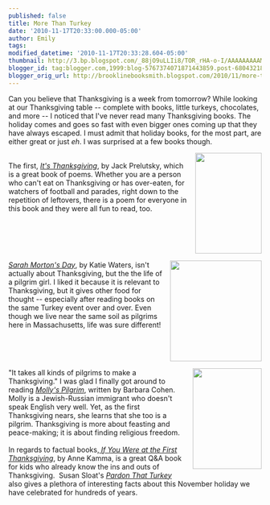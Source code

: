 ```yaml
---
published: false
title: More Than Turkey
date: '2010-11-17T20:33:00.000-05:00'
author: Emily
tags: 
modified_datetime: '2010-11-17T20:33:28.604-05:00'
thumbnail: http://3.bp.blogspot.com/_88jO9uLLIi8/TOR_rHA-o-I/AAAAAAAAAME/xZxQdDmV2uY/s72-c/9780060537111_0_Cover.jpg
blogger_id: tag:blogger.com,1999:blog-5767374071871443859.post-6804321824375182662
blogger_orig_url: http://brooklinebooksmith.blogspot.com/2010/11/more-than-turkey.html
---
```


Can you believe that Thanksgiving is a week from tomorrow?  While looking at our Thanksgiving table -- complete with books, little turkeys, chocolates, and more -- I noticed that I've never read many Thanksgiving books.  The holiday comes and goes so fast with even bigger ones coming up that they have always escaped.  I must admit that holiday books, for the most part, are either great or just <i>eh</i>.  I was surprised at a few books though.  <br /><div class="separator" style="clear: both; text-align: center;"><a href="http://3.bp.blogspot.com/_88jO9uLLIi8/TOR_rHA-o-I/AAAAAAAAAME/xZxQdDmV2uY/s1600/9780060537111_0_Cover.jpg" imageanchor="1" style="clear: right; float: right; margin-bottom: 1em; margin-left: 1em;"><img border="0" height="200" src="http://3.bp.blogspot.com/_88jO9uLLIi8/TOR_rHA-o-I/AAAAAAAAAME/xZxQdDmV2uY/s200/9780060537111_0_Cover.jpg" width="132" /></a></div><br />The first, <i><a href="http://www.brooklinebooksmith-shop.com/book/9780060537111">It's Thanksgiving</a></i>, by Jack Prelutsky, which is a great book of poems.  Whether you are a person who can't eat on Thanksgiving or has over-eaten, for watchers of football and parades, right down to the repetition of leftovers, there is a poem for everyone in this book and they were all fun to read, too.<br /><br /><div class="separator" style="clear: both; text-align: center;"><a href="http://4.bp.blogspot.com/_88jO9uLLIi8/TOSAbwDBqaI/AAAAAAAAAMI/i1I6KMDDIgc/s1600/9780439812207_xlg.jpg" imageanchor="1" style="clear: right; float: right; margin-bottom: 1em; margin-left: 1em;"><img border="0" height="200" src="http://4.bp.blogspot.com/_88jO9uLLIi8/TOSAbwDBqaI/AAAAAAAAAMI/i1I6KMDDIgc/s200/9780439812207_xlg.jpg" width="182" /></a></div><a href="http://www.brooklinebooksmith-shop.com/book/9780439812207"><i>Sarah Morton's Day</i></a>, by Katie Waters, isn't actually about Thanksgiving, but the the life of a pilgrim girl.  I liked it because it is relevant to Thanksgiving, but it gives other food for thought -- especially after reading books on the same Turkey event over and over.  Even though we live near the same soil as pilgrims here in Massachusetts, life was sure different!<br /><br /><div class="separator" style="clear: both; text-align: center;"><a href="http://3.bp.blogspot.com/_88jO9uLLIi8/TOSBEprzfbI/AAAAAAAAAMM/XtFJBuGafuQ/s1600/images.jpg" imageanchor="1" style="clear: right; float: right; margin-bottom: 1em; margin-left: 1em;"><img border="0" height="200" src="http://3.bp.blogspot.com/_88jO9uLLIi8/TOSBEprzfbI/AAAAAAAAAMM/XtFJBuGafuQ/s200/images.jpg" width="137" /></a></div>"It takes all kinds of pilgrims to make a Thanksgiving."  I was glad I finally got around to reading <i><a href="http://www.brooklinebooksmith-shop.com/book/9780688162801">Molly's Pilgrim</a></i>, written by Barbara Cohen.&nbsp;  Molly is a Jewish-Russian immigrant who doesn't speak English very well.  Yet, as the first Thanksgiving nears, she learns that she too is a pilgrim.  Thanksgiving is more about feasting and peace-making; it is about finding religious freedom.<br /><br />In regards to factual books,<a href="http://www.brooklinebooksmith-shop.com/book/9780439105668"><i> If You Were at the First Thanksgiving</i></a>, by Anne Kamma, is a great Q&amp;A book for kids who already know the ins and outs of Thanksgiving.&nbsp; Susan Sloat's  <a href="http://www.brooklinebooksmith-shop.com/book/9780448453477"><i>Pardon That Turkey</i></a> also gives a plethora of interesting facts about this November holiday we have celebrated for hundreds of years.